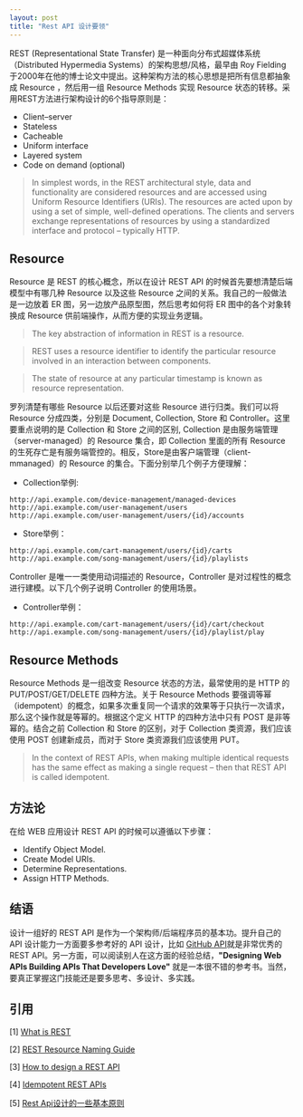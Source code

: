 ```yaml
---
layout: post
title: "Rest API 设计要领"
---
```


REST (Representational State Transfer) 是一种面向分布式超媒体系统（Distributed Hypermedia Systems）的架构思想/风格，最早由 Roy Fielding 于2000年在他的博士论文中提出。这种架构方法的核心思想是把所有信息都抽象成 Resource ，然后用一组 Resource Methods 实现 Resource 状态的转移。采用REST方法进行架构设计的6个指导原则是：

* Client–server
* Stateless
* Cacheable
* Uniform interface
* Layered system
* Code on demand (optional)

> In simplest words, in the REST architectural style, data and functionality are considered resources and are accessed using Uniform Resource Identifiers (URIs). The resources are acted upon by using a set of simple, well-defined operations. The clients and servers exchange representations of resources by using a standardized interface and protocol – typically HTTP.

## Resource

Resource 是 REST 的核心概念，所以在设计 REST API 的时候首先要想清楚后端模型中有哪几种 Resource 以及这些 Resource 之间的关系。我自己的一般做法是一边放着 ER 图，另一边放产品原型图，然后思考如何将 ER 图中的各个对象转换成 Resource 供前端操作，从而方便的实现业务逻辑。 

> The key abstraction of information in REST is a resource.

> REST uses a resource identifier to identify the particular resource involved in an interaction between components.

> The state of resource at any particular timestamp is known as resource representation.

罗列清楚有哪些 Resource 以后还要对这些 Resource 进行归类。我们可以将 Resource 分成四类，分别是 Document, Collection, Store 和 Controller。这里要重点说明的是 Collection 和 Store 之间的区别, Collection 是由服务端管理（server-managed）的 Resource 集合，即 Collection 里面的所有 Resource 的生死存亡是有服务端管控的。相反，Store是由客户端管理（client-mmanaged）的 Resource 的集合。下面分别举几个例子方便理解：

* Collection举例:

```
http://api.example.com/device-management/managed-devices
http://api.example.com/user-management/users
http://api.example.com/user-management/users/{id}/accounts
```

* Store举例：

```
http://api.example.com/cart-management/users/{id}/carts
http://api.example.com/song-management/users/{id}/playlists
```

Controller 是唯一一类使用动词描述的 Resource，Controller 是对过程性的概念进行建模。以下几个例子说明 Controller 的使用场景。

* Controller举例：

```
http://api.example.com/cart-management/users/{id}/cart/checkout
http://api.example.com/song-management/users/{id}/playlist/play
```

## Resource Methods

Resource Methods 是一组改变 Resource 状态的方法，最常使用的是 HTTP 的 PUT/POST/GET/DELETE 四种方法。关于 Resource Methods 要强调等幂（idempotent）的概念，如果多次重复同一个请求的效果等于只执行一次请求，那么这个操作就是等幂的。根据这个定义 HTTP 的四种方法中只有 POST 是非等幂的。结合之前 Collection 和 Store 的区别，对于 Collection 类资源，我们应该使用 POST 创建新成员，而对于 Store 类资源我们应该使用 PUT。 

> In the context of REST APIs, when making multiple identical requests has the same effect as making a single request – then that REST API is called idempotent.

## 方法论

在给 WEB 应用设计 REST API 的时候可以遵循以下步骤：

* Identify Object Model.
* Create Model URIs.
* Determine Representations.
* Assign HTTP Methods.

## 结语

设计一组好的 REST API 是作为一个架构师/后端程序员的基本功。提升自己的 API 设计能力一方面要多参考好的 API 设计，比如 [GitHub API](https://developer.github.com/v3/)就是非常优秀的 REST API。另一方面，可以阅读别人在这方面的经验总结，**"Designing Web APIs Building APIs That Developers Love"** 就是一本很不错的参考书。当然，要真正掌握这门技能还是要多思考、多设计、多实践。

## 引用
[1] [What is REST](https://restfulapi.net/)

[2] [REST Resource Naming Guide](https://restfulapi.net/resource-naming/)

[3] [How to design a REST API](https://restfulapi.net/rest-api-design-tutorial-with-example/)

[4] [Idempotent REST APIs](https://restfulapi.net/idempotent-rest-apis/)

[5] [Rest Api设计的一些基本原则](https://lingenliu.com/2016/12/20/base-principle-about-rest-api/)
